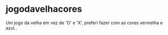 # jogodavelhacores

Um jogo da velha em vez de 'O' e 'X', preferi fazer com as cores vermelha e azul.. 
